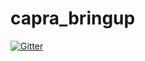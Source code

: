# capra_bringup

[![Gitter](https://badges.gitter.im/Join%20Chat.svg)](https://gitter.im/clubcapra/capra_bringup?utm_source=badge&utm_medium=badge&utm_campaign=pr-badge&utm_content=badge)